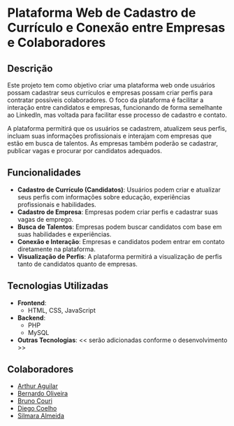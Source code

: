 # Plataforma Web de Cadastro de Currículo e Conexão entre Empresas e Colaboradores

## Descrição

Este projeto tem como objetivo criar uma plataforma web onde usuários possam cadastrar seus currículos e empresas possam criar perfis para contratar possíveis colaboradores. O foco da plataforma é facilitar a interação entre candidatos e empresas, funcionando de forma semelhante ao LinkedIn, mas voltada para facilitar esse processo de cadastro e contato.

A plataforma permitirá que os usuários se cadastrem, atualizem seus perfis, incluam suas informações profissionais e interajam com empresas que estão em busca de talentos. As empresas também poderão se cadastrar, publicar vagas e procurar por candidatos adequados.

## Funcionalidades

- **Cadastro de Currículo (Candidatos)**: Usuários podem criar e atualizar seus perfis com informações sobre educação, experiências profissionais e habilidades.
- **Cadastro de Empresa**: Empresas podem criar perfis e cadastrar suas vagas de emprego.
- **Busca de Talentos**: Empresas podem buscar candidatos com base em suas habilidades e experiências.
- **Conexão e Interação**: Empresas e candidatos podem entrar em contato diretamente na plataforma.
- **Visualização de Perfis**: A plataforma permitirá a visualização de perfis tanto de candidatos quanto de empresas.

## Tecnologias Utilizadas

- **Frontend**:
  - HTML, CSS, JavaScript
- **Backend**:
  - PHP
  - MySQL
- **Outras Tecnologias**: << serão adicionadas conforme o desenvolvimento >>

## Colaboradores
- [Arthur Aguilar](https://github.com/ArturAguilar)
- [Bernardo Oliveira]()
- [Bruno Couri](https://github.com/N1nho0)
- [Diego Coelho](https://github.com/Coelhosdi)
- [Silmara Almeida](https://github.com/SilmaraAlmeida)
